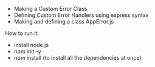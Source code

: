 
- Making a Custom Error Class  
- Defining Custom Error Handlers using express syntax
- Making and defining a class AppError.js

How to run it:

- install node.js
- npm init -y
- npm install (to install all the dependencies at once)
